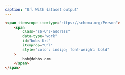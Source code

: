 ```yaml
---
caption: "Url With dataset output"
---
```


<!-- markdownlint-disable MD041 -->
<!-- dprint-ignore -->

```html
<span itemscope itemtype="https://schema.org/Person">
	<span
		class="sb-Url-address"
		data-type="work"
		id="bobs-Url"
		itemprop="Url"
		style="color: indigo; font-weight: bold"
	>
		bob@dobbs.com
	</span>
</span>
```
